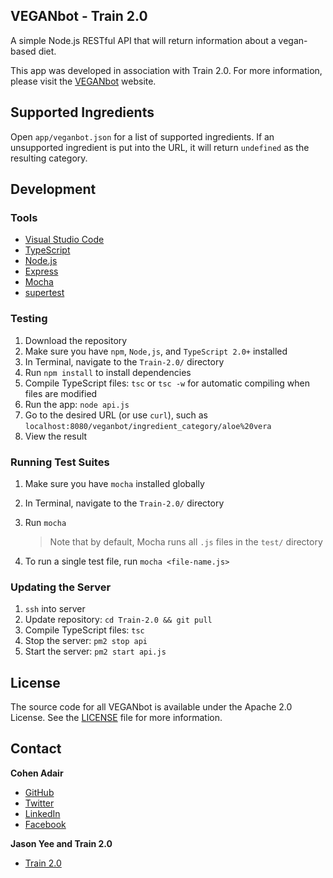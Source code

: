 ## VEGANbot - Train 2.0
A simple Node.js RESTful API that will return information about a vegan-based diet. 

This app was developed in association with Train 2.0. For more information, please visit the [VEGANbot](https://train2point0.com/veganbot/) website.


## Supported Ingredients
Open `app/veganbot.json` for a list of supported ingredients. If an unsupported ingredient is put into the URL, it will return `undefined` as the resulting category.


## Development
### Tools
* [Visual Studio Code](https://code.visualstudio.com/)
* [TypeScript](https://www.typescriptlang.org/)
* [Node.js](https://nodejs.org/) 
* [Express](http://expressjs.com/)
* [Mocha](http://mochajs.org/)
* [supertest](https://www.npmjs.com/package/supertest) 


### Testing
1. Download the repository
2. Make sure you have `npm`, `Node,js`, and `TypeScript 2.0+` installed
3. In Terminal, navigate to the `Train-2.0/` directory
5. Run `npm install` to install dependencies
6. Compile TypeScript files: `tsc` or `tsc -w` for automatic compiling when files are modified
7. Run the app: `node api.js`
8. Go to the desired URL (or use `curl`), such as `localhost:8080/veganbot/ingredient_category/aloe%20vera`
9. View the result


### Running Test Suites
1. Make sure you have `mocha` installed globally
2. In Terminal, navigate to the `Train-2.0/` directory
3. Run `mocha`
	> Note that by default, Mocha runs all `.js` files in the `test/` directory
	
4. To run a single test file, run `mocha <file-name.js>`


### Updating the Server
1. `ssh` into server
2. Update repository: `cd Train-2.0 && git pull`
3. Compile TypeScript files: `tsc`
4. Stop the server: `pm2 stop api`
5. Start the server: `pm2 start api.js`


## License

The source code for all VEGANbot is available under the Apache 2.0 License. See the [LICENSE](https://github.com/cohenadair/Train-2.0/blob/master/LICENSE) file for more information.


## Contact

**Cohen Adair**
* [GitHub](https://github.com/cohenadair)
* [Twitter](http://twitter.com/cohenadair)
* [LinkedIn](https://ca.linkedin.com/in/cohenadair)
* [Facebook](https://www.facebook.com/cohen.adair)

**Jason Yee and Train 2.0**
* [Train 2.0](https://train2point0.com/)
